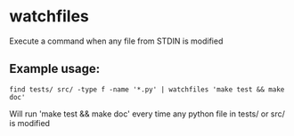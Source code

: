 watchfiles
========

Execute a command when any file from STDIN is modified

Example usage:
--------------
```
find tests/ src/ -type f -name '*.py' | watchfiles 'make test && make doc'
```
Will run 'make test && make doc' every time any python file in tests/ or src/
is modified

